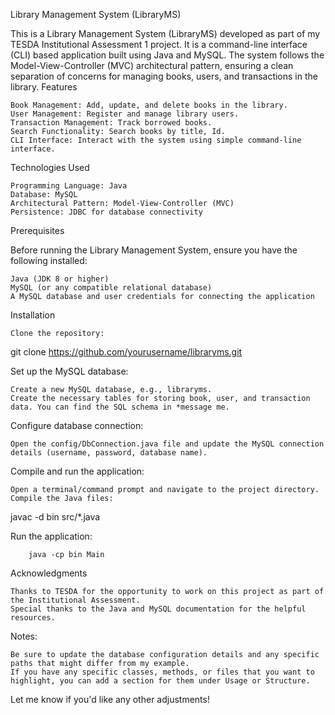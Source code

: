 Library Management System (LibraryMS)

This is a Library Management System (LibraryMS) developed as part of my TESDA Institutional Assessment 1 project. It is a command-line interface (CLI) based application built using Java and MySQL. The system follows the Model-View-Controller (MVC) architectural pattern, ensuring a clean separation of concerns for managing books, users, and transactions in the library.
Features

    Book Management: Add, update, and delete books in the library.
    User Management: Register and manage library users.
    Transaction Management: Track borrowed books.
    Search Functionality: Search books by title, Id.
    CLI Interface: Interact with the system using simple command-line interface.

Technologies Used

    Programming Language: Java
    Database: MySQL
    Architectural Pattern: Model-View-Controller (MVC)
    Persistence: JDBC for database connectivity

Prerequisites

Before running the Library Management System, ensure you have the following installed:

    Java (JDK 8 or higher)
    MySQL (or any compatible relational database)
    A MySQL database and user credentials for connecting the application

Installation

    Clone the repository:

git clone https://github.com/yourusername/libraryms.git

Set up the MySQL database:

    Create a new MySQL database, e.g., libraryms.
    Create the necessary tables for storing book, user, and transaction data. You can find the SQL schema in *message me.

Configure database connection:

    Open the config/DbConnection.java file and update the MySQL connection details (username, password, database name).

Compile and run the application:

    Open a terminal/command prompt and navigate to the project directory.
    Compile the Java files:

javac -d bin src/*.java

Run the application:

        java -cp bin Main
        
Acknowledgments

    Thanks to TESDA for the opportunity to work on this project as part of the Institutional Assessment.
    Special thanks to the Java and MySQL documentation for the helpful resources.

Notes:

    Be sure to update the database configuration details and any specific paths that might differ from my example.
    If you have any specific classes, methods, or files that you want to highlight, you can add a section for them under Usage or Structure.

Let me know if you'd like any other adjustments!
